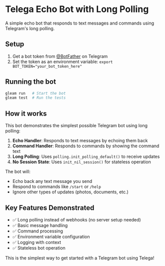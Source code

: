 # Telega Echo Bot with Long Polling

A simple echo bot that responds to text messages and commands using Telegram's long polling.

## Setup

1. Get a bot token from [@BotFather](https://t.me/BotFather) on Telegram
2. Set the token as an environment variable: `export BOT_TOKEN="your_bot_token_here"`

## Running the bot

```sh
gleam run   # Start the bot
gleam test  # Run the tests
```

## How it works

This bot demonstrates the simplest possible Telegram bot using long polling:

1. **Echo Handler**: Responds to text messages by echoing them back
2. **Command Handler**: Responds to commands by showing the command text
3. **Long Polling**: Uses `polling.init_polling_default()` to receive updates
4. **No Session State**: Uses `init_nil_session()` for stateless operation

The bot will:
- Echo back any text message you send
- Respond to commands like `/start` or `/help`
- Ignore other types of updates (photos, documents, etc.)

## Key Features Demonstrated

- ✅ Long polling instead of webhooks (no server setup needed)
- ✅ Basic message handling
- ✅ Command processing
- ✅ Environment variable configuration
- ✅ Logging with context
- ✅ Stateless bot operation

This is the simplest way to get started with a Telegram bot using Telega!
